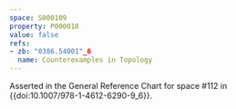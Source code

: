 ```yaml
---
space: S000109
property: P000018
value: false
refs:
- zb: "0386.54001"_6
  name: Counterexamples in Topology
---
```


Asserted in the General Reference Chart for space #112 in
{{doi:10.1007/978-1-4612-6290-9_6}}.
